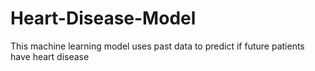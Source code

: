 # Heart-Disease-Model
This machine learning model uses past data to predict if future patients have heart disease
